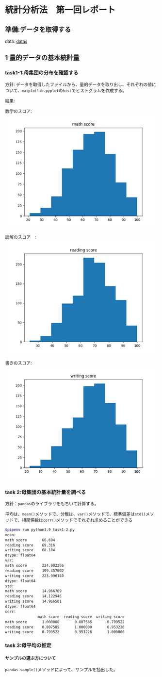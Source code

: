 # 統計分析法　第一回レポート

## 準備:データを取得する

data: [datas](output/data.csv)

## 1 量的データの基本統計量

### task1-1:母集団の分布を確認する

方針: データを取得したファイルから、量的データを取り出し、それぞれの値について、`matplotlib.pyplot`の`hist`でヒストグラムを作成する。

結果:

数学のスコア: ![math](output/math%20score_distribute.png)

読解のスコア　:![read](output/reading%20score_distribute.png)

書きのスコア: ![write](output/writing%20score_distribute.png)

### task 2:母集団の基本統計量を調べる

方針：`pandas`のライブラリをもちいて計算する。

平均は、`mean()`メソッドで、分散は、`var()`メソッドで、標準偏差は`std()`メソッドで、相関係数は`corr()`メソッドでそれぞれ求めることができる

<!-- [[[cog
import cog
file="output/task1-2.txt"
cog.outl("\n```bash")
with open(file,"r") as f:
    cog.outl(f.read())
cog.outl("```")
    ]]] -->

```bash
$pipenv run python3.9 task1-2.py
mean:
math score       66.694
reading score    69.316
writing score    68.184
dtype: float64
var:
math score       224.002366
reading score    199.457602
writing score    223.996140
dtype: float64
std:
math score       14.966709
reading score    14.122946
writing score    14.966501
dtype: float64
corr:
               math score  reading score  writing score
math score       1.000000       0.807585       0.799522
reading score    0.807585       1.000000       0.953226
writing score    0.799522       0.953226       1.000000

```
<!-- [[[end]]] -->

### task 3:母平均の推定

#### サンプルの選ぶ方について

`pandas.sample()`メソッドによって、サンプルを抽出した。



